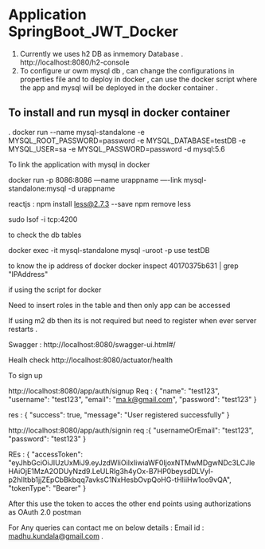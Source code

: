 # Application SpringBoot_JWT_Docker


1. Currently we uses h2 DB as inmemory Database . http://localhost:8080/h2-console
2. To configure ur owm mysql db , can change the configurations in properties file and to deploy in docker , can use the docker script where the app and mysql will be deployed in the docker container .


## To install and run   mysql in docker container
. docker run --name mysql-standalone -e MYSQL_ROOT_PASSWORD=password -e MYSQL_DATABASE=testDB -e MYSQL_USER=sa -e MYSQL_PASSWORD=password -d mysql:5.6

To link the application with mysql in docker 

docker run -p 8086:8086 —name urappname —-link mysql-standalone:mysql -d urappname

reactjs   :   npm install less@2.7.3 --save      npm remove less

sudo lsof -i tcp:4200

to check the db tables 

docker exec -it mysql-standalone mysql -uroot -p
use testDB

to know the ip address of docker 
docker inspect 40170375b631 | grep "IPAddress"


if using the script for docker 

Need to insert roles in the table and then only app can be accessed

If using m2 db then its is not required but need to register when ever server restarts .

Swagger : 
http://localhost:8080/swagger-ui.html#/

Healh check 
http://localhost:8080/actuator/health

To sign up 

http://localhost:8080/app/auth/signup
 Req : 
{
	"name": "test123",
	"username": "test123",
	"email": "ma.k@gmail.com",
	"password": "test123"
}

res : {
    "success": true,
    "message": "User registered successfully"
}


http://localhost:8080/app/auth/signin
req :{
	"usernameOrEmail": "test123",
	"password": "test123"
}

REs : {
    "accessToken": "eyJhbGciOiJIUzUxMiJ9.eyJzdWIiOiIxIiwiaWF0IjoxNTMwMDgwNDc3LCJleHAiOjE1MzA2ODUyNzd9.LeULRlg3h4yOx-B7HP0beysdDLVyl-p2hIItbb1jjZEpCbBkbqq7avksC1NxHesbOvpQoHG-tHliiHw1oo9vQA",
    "tokenType": "Bearer"
}


After this use the token to acces the other end points using authorizations as OAuth 2.0 postman 

For Any queries can contact me on below details :
Email id : madhu.kundala@gmail.com . 
